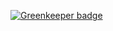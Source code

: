 
[![Greenkeeper badge](https://badges.greenkeeper.io/mozilla-frontend-infra/okr-dashboard.svg)](https://greenkeeper.io/)
